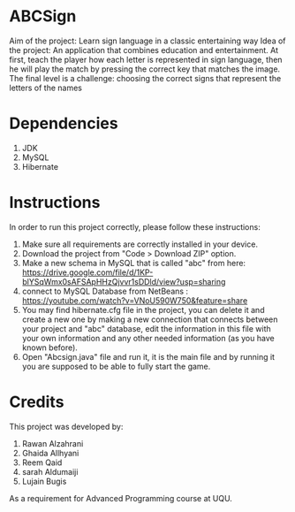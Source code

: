 # ABCSign
Aim of the project: Learn sign language in a classic entertaining way
Idea of the project: An application that combines education and entertainment.  At first, teach the player how each letter is represented in sign language, then he will play the match by pressing the correct key that matches the image.  The final level is a challenge: choosing the correct signs that represent the letters of the names

# Dependencies
1. JDK
2. MySQL
3. Hibernate

# Instructions
In order to run this project correctly, please follow these instructions:

1. Make sure all requirements are correctly installed in your device.
2. Download the project from "Code > Download ZIP" option.
3. Make a new schema in MySQL that is called "abc" from here: https://drive.google.com/file/d/1KP-blYSqWmx0sAFSApHHzQjvvr1sDDld/view?usp=sharing
4. connect to MySQL Database from NetBeans : https://youtube.com/watch?v=VNoU590W750&feature=share
5. You may find hibernate.cfg file in the project, you can delete it and create a new one by making a new connection that connects between your project and "abc" database, edit the information in this file with your own information and any other needed information (as you have known before).
6. Open "Abcsign.java" file and run it, it is the main file and by running it you are supposed to be able to fully start the game.


# Credits
This project was developed by:
1. Rawan Alzahrani
2. Ghaida Allhyani
3. Reem Qaid
4. sarah Aldumaiji
5. Lujain Bugis

As a requirement for Advanced Programming course at UQU.

